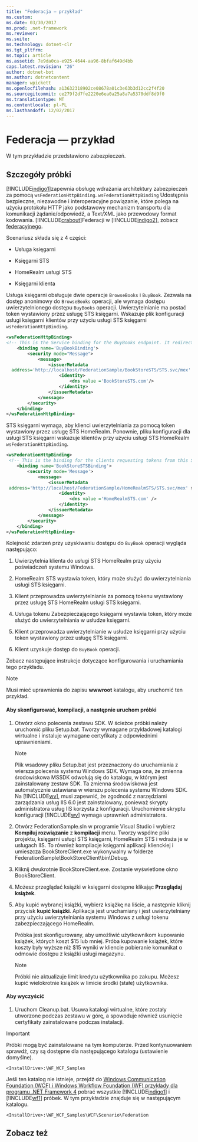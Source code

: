 ```yaml
---
title: "Federacja — przykład"
ms.custom: 
ms.date: 03/30/2017
ms.prod: .net-framework
ms.reviewer: 
ms.suite: 
ms.technology: dotnet-clr
ms.tgt_pltfrm: 
ms.topic: article
ms.assetid: 7e9da0ca-e925-4644-aa96-8bfaf649d4bb
caps.latest.revision: "26"
author: dotnet-bot
ms.author: dotnetcontent
manager: wpickett
ms.openlocfilehash: a13632318902ce08678a01c3e63b3d12cc2f4f20
ms.sourcegitcommit: ce279f2d7fe2220e6ea0a25a8a7a5370ddf8d9f0
ms.translationtype: MT
ms.contentlocale: pl-PL
ms.lasthandoff: 12/02/2017
---
```

# <a name="federation-sample"></a>Federacja — przykład
W tym przykładzie przedstawiono zabezpieczeń.  
  
## <a name="sample-details"></a>Szczegóły próbki  
 [!INCLUDE[indigo1](../../../../includes/indigo1-md.md)]zapewnia obsługę wdrażania architektury zabezpieczeń za pomocą `wsFederationHttpBinding`. `wsFederationHttpBinding` Udostępnia bezpieczne, niezawodne i interoperacyjne powiązanie, które polega na użyciu protokołu HTTP jako podstawowy mechanizm transportu dla komunikacji żądanie/odpowiedź, a Text/XML jako przewodowy format kodowania. [!INCLUDE[crabout](../../../../includes/crabout-md.md)]Federacji w [!INCLUDE[indigo2](../../../../includes/indigo2-md.md)], zobacz [federacyjnego](../../../../docs/framework/wcf/feature-details/federation.md).  
  
 Scenariusz składa się z 4 części:  
  
-   Usługa księgarni  
  
-   Księgarni STS  
  
-   HomeRealm usługi STS  
  
-   Księgarni klienta  
  
 Usługa księgarni obsługuje dwie operacje `BrowseBooks` i `BuyBook`. Zezwala na dostęp anonimowy do `BrowseBooks` operacji, ale wymaga dostępu uwierzytelnionego dostępu `BuyBooks` operacji. Uwierzytelnianie ma postać token wystawiony przez usługę STS księgarni. Wskazuje plik konfiguracji usługi księgarni klientów przy użyciu usługi STS księgarni `wsFederationHttpBinding`.  
  
```xml  
<wsFederationHttpBinding>  
<!-- This is the Service binding for the BuyBooks endpoint. It redirects clients to the BookStore STS -->  
    <binding name='BuyBookBinding'>  
        <security mode="Message">  
            <message>  
                <issuerMetadata  
  address='http://localhost/FederationSample/BookStoreSTS/STS.svc/mex' >  
                    <identity>  
                        <dns value ='BookStoreSTS.com'/>  
                    </identity>  
                </issuerMetadata>  
            </message>  
        </security>  
    </binding>  
</wsFederationHttpBinding>  
```  
  
 STS księgarni wymaga, aby klienci uwierzytelniania za pomocą token wystawiony przez usługę STS HomeRealm. Ponownie, pliku konfiguracji dla usługi STS księgarni wskazuje klientów przy użyciu usługi STS HomeRealm `wsFederationHttpBinding`.  
  
```xml  
<wsFederationHttpBinding>  
 <!-- This is the binding for the clients requesting tokens from this STS. It redirects clients to the HomeRealm STS -->  
    <binding name='BookStoreSTSBinding'>  
        <security mode='Message'>  
            <message>  
                <issuerMetadata  
 address='http://localhost/FederationSample/HomeRealmSTS/STS.svc/mex' >  
                    <identity>  
                        <dns value ='HomeRealmSTS.com' />  
                    </identity>  
                </issuerMetadata>  
            </message>  
        </security>  
    </binding>  
</wsFederationHttpBinding>  
```  
  
 Kolejność zdarzeń przy uzyskiwaniu dostępu do `BuyBook` operacji wygląda następująco:  
  
1.  Uwierzytelnia klienta do usługi STS HomeRealm przy użyciu poświadczeń systemu Windows.  
  
2.  HomeRealm STS wystawia token, który może służyć do uwierzytelniania usługi STS księgarni.  
  
3.  Klient przeprowadza uwierzytelnianie za pomocą tokenu wystawiony przez usługę STS HomeRealm usługi STS księgarni.  
  
4.  Usługa tokenu Zabezpieczającego księgarni wystawia token, który może służyć do uwierzytelniania w usłudze księgarni.  
  
5.  Klient przeprowadza uwierzytelnianie w usłudze księgarni przy użyciu token wystawiony przez usługę STS księgarni.  
  
6.  Klient uzyskuje dostęp do `BuyBook` operacji.  
  
 Zobacz następujące instrukcje dotyczące konfigurowania i uruchamiania tego przykładu.  
  
> [!NOTE]
>  Musi mieć uprawnienia do zapisu **wwwroot** katalogu, aby uruchomić ten przykład.  
  
#### <a name="to-set-up-build-and-run-the-sample"></a>Aby skonfigurować, kompilacji, a następnie uruchom próbki  
  
1.  Otwórz okno polecenia zestawu SDK. W ścieżce próbki należy uruchomić pliku Setup.bat. Tworzy wymagane przykładowej katalogi wirtualne i instaluje wymagane certyfikaty z odpowiednimi uprawnieniami.  
  
    > [!NOTE]
    >  Plik wsadowy pliku Setup.bat jest przeznaczony do uruchamiania z wiersza polecenia systemu Windows SDK. Wymaga ona, że zmienna środowiskowa MSSDK odwołują się do katalogu, w którym jest zainstalowany zestaw SDK. Ta zmienna środowiskowa jest automatycznie ustawiana w wierszu polecenia systemu Windows SDK. Na [!INCLUDE[wv](../../../../includes/wv-md.md)], musi zapewnić, że zgodność z narzędziami zarządzania usług IIS 6.0 jest zainstalowany, ponieważ skrypty administratora usług IIS korzysta z konfiguracji. Uruchomienie skryptu konfiguracji [!INCLUDE[wv](../../../../includes/wv-md.md)] wymaga uprawnień administratora.  
  
2.  Otwórz FederationSample.sln w programie Visual Studio i wybierz **Kompiluj rozwiązanie** z **kompilacji** menu. Tworzy wspólne pliki projektu, księgarni usługi STS księgarni, HomeRealm STS i wdraża je w usługach IIS. To również kompilacje księgarni aplikacji klienckiej i umieszcza BookStoreClient.exe wykonywalny w folderze FederationSample\BookStoreClient\bin\Debug.  
  
3.  Kliknij dwukrotnie BookStoreClient.exe. Zostanie wyświetlone okno BookStoreClient.  
  
4.  Możesz przeglądać książki w księgarni dostępne klikając **Przeglądaj książek**.  
  
5.  Aby kupić wybranej książki, wybierz książkę na liście, a następnie kliknij przycisk **kupić książki**. Aplikacja jest uruchamiany i jest uwierzytelniany przy użyciu uwierzytelniania systemu Windows z usługi tokenu zabezpieczającego HomeRealm.  
  
     Próbka jest skonfigurowany, aby umożliwić użytkownikom kupowanie książek, których koszt $15 lub mniej. Próba kupowanie książek, które koszty były wyższe niż $15 wyniki w kliencie pobieranie komunikat o odmowie dostępu z książki usługi magazynu.  
  
    > [!NOTE]
    >  Próbki nie aktualizuje limit kredytu użytkownika po zakupu. Możesz kupić wielokrotnie książek w limicie środki (stałe) użytkownika.  
  
#### <a name="to-clean-up"></a>Aby wyczyścić  
  
1.  Uruchom Cleanup.bat. Usuwa katalogi wirtualne, które zostały utworzone podczas zestawu w górę, a spowoduje również usunięcie certyfikaty zainstalowane podczas instalacji.  
  
> [!IMPORTANT]
>  Próbki mogą być zainstalowane na tym komputerze. Przed kontynuowaniem sprawdź, czy są dostępne dla następującego katalogu (ustawienie domyślne).  
>   
>  `<InstallDrive>:\WF_WCF_Samples`  
>   
>  Jeśli ten katalog nie istnieje, przejdź do [Windows Communication Foundation (WCF) i Windows Workflow Foundation (WF) przykłady dla programu .NET Framework 4](http://go.microsoft.com/fwlink/?LinkId=150780) pobrać wszystkie [!INCLUDE[indigo1](../../../../includes/indigo1-md.md)] i [!INCLUDE[wf1](../../../../includes/wf1-md.md)] próbek. W tym przykładzie znajduje się w następującym katalogu.  
>   
>  `<InstallDrive>:\WF_WCF_Samples\WCF\Scenario\Federation`  
  
## <a name="see-also"></a>Zobacz też
